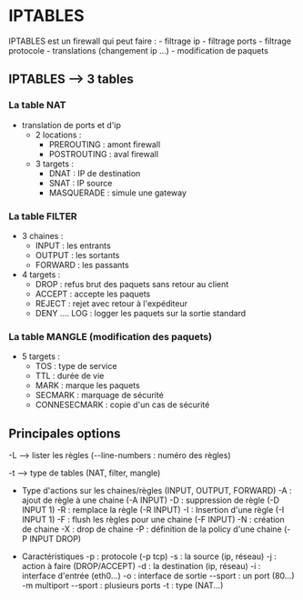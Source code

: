 # IPTABLES

IPTABLES est un firewall qui peut faire :
	- filtrage ip
	- filtrage ports
	- filtrage protocole
	- translations (changement ip ...)
	- modification de paquets
	
## IPTABLES --> 3 tables  

### La table NAT 
- translation de ports et d'ip
	- 2 locations :
		- PREROUTING : amont firewall
		- POSTROUTING : aval firewall
	- 3 targets :
		- DNAT : IP de destination
		- SNAT : IP source
		- MASQUERADE : simule une gateway
		
### La table FILTER 
- 3 chaines :
	- INPUT : les entrants
	- OUTPUT : les sortants
	- FORWARD : les passants
- 4 targets :
	- DROP : refus brut des paquets sans retour au client
	- ACCEPT : accepte les paquets
	- REJECT : rejet avec retour à l'expéditeur
	- DENY
	.... LOG : logger les paquets sur la sortie standard
		  
### La table MANGLE (modification des paquets)
- 5 targets :
	- TOS : type de service
	- TTL : durée de vie
	- MARK : marque les paquets
	- SECMARK : marquage de sécurité
	- CONNESECMARK : copie d'un cas de sécurité
		
## Principales options

-L --> lister les règles (--line-numbers : numéro des règles)

-t --> type de tables (NAT, filter, mangle)

- Type d'actions sur les chaines/règles (INPUT, OUTPUT, FORWARD)
	-A : ajout de règle à une chaine (-A INPUT)
	-D : suppression de règle (-D INPUT 1)
	-R : remplace la règle (-R INPUT)
	-I : Insertion d'une règle (-I INPUT 1)
	-F : flush les règles pour une chaine (-F INPUT)
	-N : création de chaine
	-X : drop de chaine
	-P : définition de la policy d'une chaine (-P INPUT DROP)
	
- Caractéristiques 
	-p : protocole (-p tcp)
	-s : la source (ip, réseau)
	-j : action à faire (DROP/ACCEPT)
	-d : la destination (ip, réseau)
	-i : interface d'entrée (eth0...)
	-o : interface de sortie
	--sport <port> : un port (80...)
	-m multiport --sport <ports> : plusieurs ports
	-t : type (NAT...)
